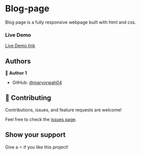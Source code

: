 # Blog-page

Blog page is a fully responsive webpage built with html and css.

### Live Demo

[Live Demo link](https://maryorwah04.github.io/Blog-page/)



## Authors

👤 **Author 1**

* GitHub: [@maryorwah04](https://github.com/maryorwah04)

## 🤝 Contributing

Contributions, issues, and feature requests are welcome!

Feel free to check the [issues page](https://github.com/maryorwah04/Blog-page/issues).

## Show your support

Give a ⭐️ if you like this project!
